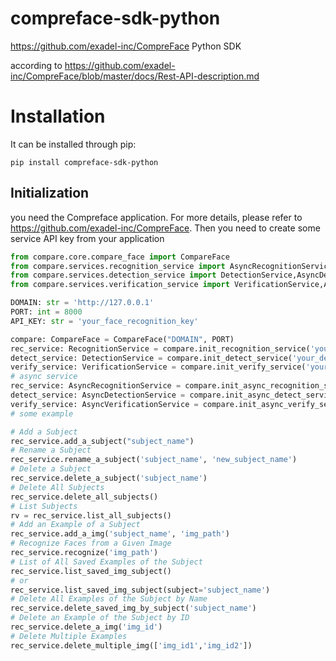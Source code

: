 # compreface-sdk-python

https://github.com/exadel-inc/CompreFace  Python SDK

according to https://github.com/exadel-inc/CompreFace/blob/master/docs/Rest-API-description.md
# Installation

It can be installed through pip:

```shell
pip install compreface-sdk-python
```

## Initialization
you need the Compreface application. For more details, please refer to https://github.com/exadel-inc/CompreFace.
Then you need to create some service API key from your application
```python
from compare.core.compare_face import CompareFace
from compare.services.recognition_service import AsyncRecognitionService,RecognitionService
from compare.services.detection_service import DetectionService,AsyncDetectionService
from compare.services.verification_service import VerificationService,AsyncVerificationService

DOMAIN: str = 'http://127.0.0.1'
PORT: int = 8000
API_KEY: str = 'your_face_recognition_key'

compare: CompareFace = CompareFace("DOMAIN", PORT)
rec_service: RecognitionService = compare.init_recognition_service('your_face_recognition_service_key')
detect_service: DetectionService = compare.init_detect_service('your_detection_service_key')
verify_service: VerificationService = compare.init_verify_service('your_verification_service_key')
# async service
rec_service: AsyncRecognitionService = compare.init_async_recognition_service('your_face_recognition_service_key')
detect_service: AsyncDetectionService = compare.init_async_detect_service('your_detection_service_key')
verify_service: AsyncVerificationService = compare.init_async_verify_service('your_verification_service_key')
# some example

# Add a Subject
rec_service.add_a_subject("subject_name")
# Rename a Subject
rec_service.rename_a_subject('subject_name', 'new_subject_name')
# Delete a Subject
rec_service.delete_a_subject('subject_name')
# Delete All Subjects
rec_service.delete_all_subjects()
# List Subjects
rv = rec_service.list_all_subjects()
# Add an Example of a Subject
rec_service.add_a_img('subject_name', 'img_path')
# Recognize Faces from a Given Image
rec_service.recognize('img_path')
# List of All Saved Examples of the Subject
rec_service.list_saved_img_subject()
# or 
rec_service.list_saved_img_subject(subject='subject_name')
# Delete All Examples of the Subject by Name
rec_service.delete_saved_img_by_subject('subject_name')
# Delete an Example of the Subject by ID
rec_service.delete_a_img('img_id')
# Delete Multiple Examples
rec_service.delete_multiple_img(['img_id1','img_id2'])
```
